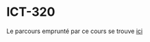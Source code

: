# ICT-320

Le parcours emprunté par ce cours se trouve [ici](https://roadmap.sh/r/object-oriented-programming-in-c-s67mu)